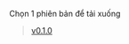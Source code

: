 Chọn 1 phiên bản để tải xuống
> [v0.1.0](https://github.com/HuyMaster/ModpackUpdater/releases/tag/v0.1.0)
